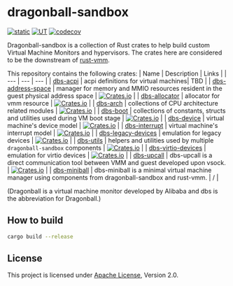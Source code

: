 # dragonball-sandbox

[![static](https://github.com/openanolis/dragonball-sandbox/actions/workflows/check.yaml/badge.svg)](https://github.com/openanolis/dragonball-sandbox/actions/workflows/check.yaml)
[![UT](https://github.com/openanolis/dragonball-sandbox/actions/workflows/test.yaml/badge.svg)](https://github.com/openanolis/dragonball-sandbox/actions/workflows/test.yaml)
[![codecov](https://codecov.io/gh/openanolis/dragonball-sandbox/branch/main/graph/badge.svg?token=UE8OKM3QP2)](https://codecov.io/gh/openanolis/dragonball-sandbox)

Dragonball-sandbox is a collection of Rust crates to help build custom Virtual Machine Monitors and hypervisors. The crates here are considered to be the downstream of [rust-vmm](https://github.com/rust-vmm).

This repository contains the following crates:
| Name | Description | Links |
| --- | --- | --- |
| [dbs-acpi](crates/dbs-acpi) | acpi definitions for virtual machines| TBD |
| [dbs-address-space](crates/dbs-address-space) | manager for memory and MMIO resources resident in the guest physical address space | [![Crates.io](https://img.shields.io/crates/v/dbs-address-space)](https://crates.io/crates/dbs-address-space) |
| [dbs-allocator](crates/dbs-allocator) | allocator for vmm resource | [![Crates.io](https://img.shields.io/crates/v/dbs-allocator)](https://crates.io/crates/dbs-allocator) |
| [dbs-arch](crates/dbs-arch) | collections of CPU architecture related modules | [![Crates.io](https://img.shields.io/crates/v/dbs-arch)](https://crates.io/crates/dbs-arch) |
| [dbs-boot](crates/dbs-boot) | collections of constants, structs and utilities used during VM boot stage | [![Crates.io](https://img.shields.io/crates/v/dbs-boot)](https://crates.io/crates/dbs-boot) |
| [dbs-device](crates/dbs-device) | virtual machine's device model | [![Crates.io](https://img.shields.io/crates/v/dbs-device)](https://crates.io/crates/dbs-device) |
| [dbs-interrupt](crates/dbs-interrupt) | virtual machine's interrupt model | [![Crates.io](https://img.shields.io/crates/v/dbs-interrupt)](https://crates.io/crates/dbs-interrupt) |
| [dbs-legacy-devices](crates/dbs-legacy-devices) | emulation for legacy devices | [![Crates.io](https://img.shields.io/crates/v/dbs-legacy-devices)](https://crates.io/crates/dbs-legacy-devices) |
| [dbs-utils](crates/dbs-utils) | helpers and utilities used by multiple `dragonball-sandbox` components | [![Crates.io](https://img.shields.io/crates/v/dbs-utils)](https://crates.io/crates/dbs-utils) |
| [dbs-virtio-devices](crates/dbs-virtio-devices) | emulation for virtio devices | [![Crates.io](https://img.shields.io/crates/v/dbs-virtio-devices)](https://crates.io/crates/dbs-virtio-devices) |
| [dbs-upcall](crates/dbs-upcall) | dbs-upcall is a direct communication tool between VMM and guest developed upon vsock. | [![Crates.io](https://img.shields.io/crates/v/dbs-upcall)](https://crates.io/crates/dbs-upcall) |
| [dbs-miniball](crates/dbs-miniball) | dbs-miniball is a minimal virtual machine manager using components from dragonball-sandbox and rust-vmm. | / |

(Dragonball is a virtual machine monitor developed by Alibaba and dbs is the abbreviation for Dragonball.)

## How to build
```bash
cargo build --release
```

## License

This project is licensed under [Apache License](http://www.apache.org/licenses/LICENSE-2.0), Version 2.0.
